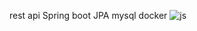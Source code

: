 rest api
Spring boot
JPA
mysql
docker 
![js](https://img.shields.io/badge/Java-ED8B00?style=for-the-badge&logo=openjdk&logoColor=white)


	

